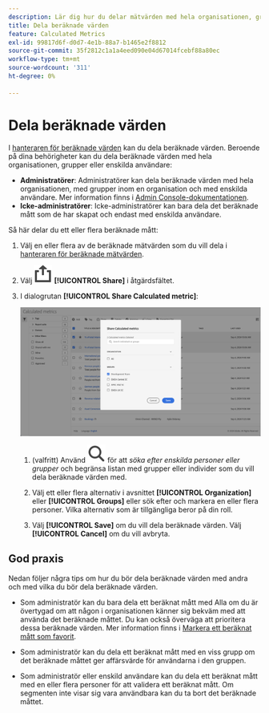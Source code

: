 ```yaml
---
description: Lär dig hur du delar mätvärden med hela organisationen, grupper eller enskilda användare.
title: Dela beräknade värden
feature: Calculated Metrics
exl-id: 99817d6f-d0d7-4e1b-88a7-b1465e2f8812
source-git-commit: 35f2812c1a1a4eed090e04d67014fcebf88a80ec
workflow-type: tm+mt
source-wordcount: '311'
ht-degree: 0%

---
```


# Dela beräknade värden

I [hanteraren för beräknade värden](cm-manager.md) kan du dela beräknade värden. Beroende på dina behörigheter kan du dela beräknade värden med hela organisationen, grupper eller enskilda användare:

* **Administratörer**: Administratörer kan dela beräknade värden med hela organisationen, med grupper inom en organisation och med enskilda användare. Mer information finns i [Admin Console-dokumentationen](https://helpx.adobe.com/se/enterprise/using/manage-products.html).
* **Icke-administratörer**: Icke-administratörer kan bara dela det beräknade mått som de har skapat och endast med enskilda användare.

Så här delar du ett eller flera beräknade mått:

1. Välj en eller flera av de beräknade mätvärden som du vill dela i [hanteraren för beräknade mätvärden](cm-manager.md).
1. Välj ![Dela](/help/assets/icons/ShareAlt.svg) **[!UICONTROL Share]** i åtgärdsfältet.
1. I dialogrutan **[!UICONTROL Share Calculated metric]**:

   ![Dialogrutan Dela beräknade värden](assets/share-calculated-metrics-dialog.png)

   1. (valfritt) Använd ![Sök](/help/assets/icons/Search.svg) för att *söka efter enskilda personer eller grupper* och begränsa listan med grupper eller individer som du vill dela beräknade värden med.

   1. Välj ett eller flera alternativ i avsnittet **[!UICONTROL Organization]** eller **[!UICONTROL Groups]** eller sök efter och markera en eller flera personer. Vilka alternativ som är tillgängliga beror på din roll.

   1. Välj **[!UICONTROL Save]** om du vill dela beräknade värden. Välj **[!UICONTROL Cancel]** om du vill avbryta.

## God praxis

Nedan följer några tips om hur du bör dela beräknade värden med andra och med vilka du bör dela beräknade värden.

* Som administratör kan du bara dela ett beräknat mått med Alla om du är övertygad om att någon i organisationen känner sig bekväm med att använda det beräknade måttet. Du kan också överväga att prioritera dessa beräknade värden. Mer information finns i [Markera ett beräknat mått som favorit](cm-favorite.md).

* Som administratör kan du dela ett beräknat mått med en viss grupp om det beräknade måttet ger affärsvärde för användarna i den gruppen.

* Som administratör eller enskild användare kan du dela ett beräknat mått med en eller flera personer för att validera ett beräknat mått. Om segmenten inte visar sig vara användbara kan du ta bort det beräknade måttet.

<!--
Depending on your permissions, you can share metrics with your whole organization, groups, or individual users.

|  Role | Permissions |
|---|---|
|  Administrator  | Can share metrics with All, with Groups, and with Users. Groups are set up as permission groups in the Admin Console. |
|  Non-Administrator  | Can share metrics only with individual users.  |

To share a calculated metric:

1. In Adobe Analytics, select the **[!UICONTROL Components]** tab, then select **[!UICONTROL Calculated metrics]**. 

1. In the Calculated metrics manager, select the checkbox to the left of any metrics that you want to share. 

1. Select the **[!UICONTROL Share]** icon. ![](https://spectrum.adobe.com/static/icons/workflow_18/Smock_Share_18_N.svg)
   
   The Share Calculated metric dialog box displays.

   ![](assets/cm_share.png)

1. Select **[!UICONTROL Share]**.

1. Choose who you want to share with:

   * **[!UICONTROL All]** (Administrators only): Shares with all users in the organization.

     Consider sharing with all only if it's of use to the entire company and everyone is comfortable using it. In this case, you should also consider making it an [approved metric](/help/components/c-calcmetrics/c-workflow/cm-workflow/cm-approving.md).
   
   * **[!UICONTROL Groups]** (Administrators only): Select any groups you want to share with.

     Consider sharing with a group if the metric provides good business value for that team.
   
   * **[!UICONTROL Individual users]**: Search for and select the individual users you want to share with.

      This is the only share option available to all users. Administrators might want to use this option to vet and validate a metric prior to making it available to a group or to everyone. If the metric isn't useful, it can be discarded. Administrators should not officially approve this type of metric.

1. Select **[!UICONTROL Share]**.

   The Shared icon appears next to the metric: ![](https://spectrum.adobe.com/static/icons/workflow_18/Smock_Share_18_N.svg).

1. You can filter on metrics shared with you by going to **[!UICONTROL Filters]** > **[!UICONTROL Other Filters]** > **[!UICONTROL Shared with Me]**.

1. (Optional) To filter the list of calculated metrics in the Calculated metrics manager to show only metrics that are shared with you, select the **Filter** icon, expand **[!UICONTROL Other filters]**, then select **[!UICONTROL Shared with me]**.
-->
